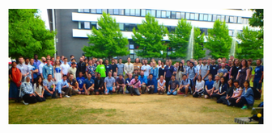 ![LMS Invited Lecture Series and CRISM Summer School in Computational Statistics 2018](/images/WARW18.jpg)
